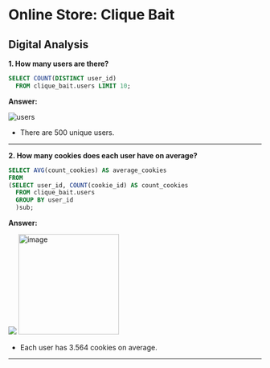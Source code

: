 # Online Store: Clique Bait

## Digital Analysis

**1. How many users are there?**

````sql
SELECT COUNT(DISTINCT user_id)
  FROM clique_bait.users LIMIT 10;
````

**Answer:**

![users](https://github.com/ts756632/Online_Store_Analysis/blob/main/image/users.PNG)

- There are 500 unique users.

***

**2. How many cookies does each user have on average?**

````sql
SELECT AVG(count_cookies) AS average_cookies
FROM
(SELECT user_id, COUNT(cookie_id) AS count_cookies
  FROM clique_bait.users 
  GROUP BY user_id
  )sub;
````

**Answer:**

![](https://github.com/ts756632/Online_Store_Analysis/blob/main/image/cookies.PNG)
<img width="200" alt="image" src="https://github.com/ts756632/Online_Store_Analysis/blob/main/image/cookies.PNG">
- Each user has 3.564 cookies on average.

***
